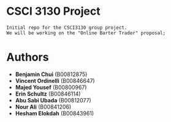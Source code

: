 # CSCI 3130 Project

```
Initial repo for the CSCI3130 group project.
We will be working on the "Online Barter Trader" proposal;
```
# Authors
- **Benjamin Chui** (B00812875)
- **Vincent Ordinelli** (B00846647)
- **Majed Yousef** (B00800967)
- **Erin Schultz** (B00846114)
- **Abu Sabi Ubada** (B00812077)
- **Nour Ali** (B00841206)
- **Hesham Elokdah** (B00843961)

